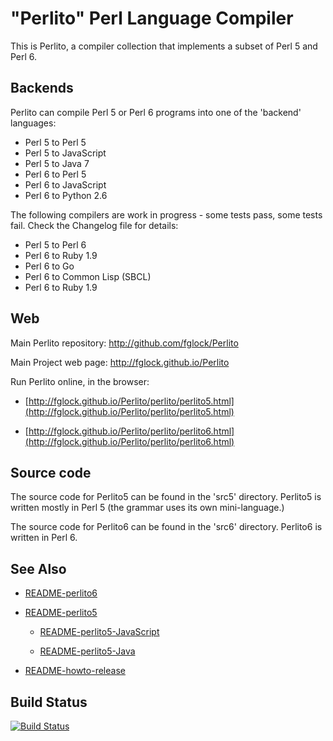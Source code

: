 "Perlito" Perl Language Compiler
=======================

This is Perlito, a compiler collection that implements a subset of Perl 5 and Perl 6.

Backends
--------

Perlito can compile Perl 5 or Perl 6 programs into one of the 'backend'
languages:

  - Perl 5 to Perl 5
  - Perl 5 to JavaScript
  - Perl 5 to Java 7
  - Perl 6 to Perl 5
  - Perl 6 to JavaScript
  - Perl 6 to Python 2.6

The following compilers are work in progress - some tests pass, some tests fail.
Check the Changelog file for details:

  - Perl 5 to Perl 6
  - Perl 6 to Ruby 1.9
  - Perl 6 to Go
  - Perl 6 to Common Lisp (SBCL)
  - Perl 6 to Ruby 1.9

Web
---

Main Perlito repository: http://github.com/fglock/Perlito

Main Project web page: http://fglock.github.io/Perlito

Run Perlito online, in the browser:

  - [http://fglock.github.io/Perlito/perlito/perlito5.html](http://fglock.github.io/Perlito/perlito/perlito5.html)

  - [http://fglock.github.io/Perlito/perlito/perlito6.html](http://fglock.github.io/Perlito/perlito/perlito6.html)

Source code
-----------

The source code for Perlito5 can be found in the 'src5' directory.
Perlito5 is written mostly in Perl 5 (the grammar uses its own mini-language.)

The source code for Perlito6 can be found in the 'src6' directory.
Perlito6 is written in Perl 6.

See Also
--------

  - [README-perlito6](README-perlito6.md)

  - [README-perlito5](README-perlito5.md)

      - [README-perlito5-JavaScript](README-perlito5-JavaScript.md)

      - [README-perlito5-Java](README-perlito5-Java.md)

  - [README-howto-release](README-howto-release.md)

Build Status
------------

[![Build Status](https://travis-ci.org/fglock/Perlito.svg)](https://travis-ci.org/fglock/Perlito)

